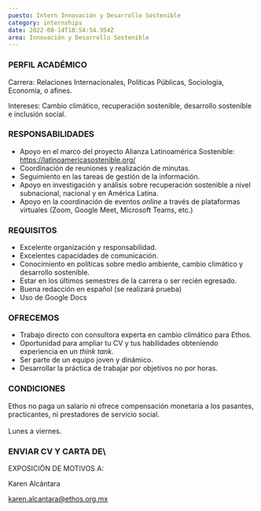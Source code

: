 ```yaml
---
puesto: Intern Innovación y Desarrollo Sostenible
category: internships
date: 2022-08-14T18:54:54.954Z
area: Innovación y Desarrollo Sostenible
---
```

### PERFIL ACADÉMICO

Carrera: Relaciones Internacionales, Políticas Públicas, Sociología, Economía, o afines.

Intereses: Cambio climático, recuperación sostenible, desarrollo sostenible e inclusión social.

### RESPONSABILIDADES



* Apoyo en el marco del proyecto Alianza Latinoamérica Sostenible: https://latinoamericasostenible.org/
* Coordinación de reuniones y realización de minutas. 
* Seguimiento en las tareas de gestión de la información.
* Apoyo en investigación y análisis sobre recuperación sostenible a nivel subnacional, nacional y en América Latina.
* Apoyo en la coordinación de eventos *online* a través de plataformas virtuales (Zoom, Google Meet, Microsoft Teams, etc.)



### REQUISITOS



* Excelente organización y responsabilidad.
* Excelentes capacidades de comunicación.
* Conocimiento en políticas sobre medio ambiente, cambio climático y desarrollo sostenible.  
* Estar en los últimos semestres de la carrera o ser recién egresado. 
* Buena redacción en español (se realizará prueba)
* Uso de Google Docs



### OFRECEMOS

* Trabajo directo con consultora experta en cambio climático para Ethos.
* Oportunidad para ampliar tu CV y tus habilidades obteniendo experiencia en un *think tank.*
* Ser parte de un equipo joven y dinámico.
* Desarrollar la práctica de trabajar por objetivos no por horas.

### CONDICIONES

Ethos no paga un salario ni ofrece compensación monetaria a los pasantes, practicantes, ni prestadores de servicio social.\
\
Lunes a viernes.

### ENVIAR CV Y CARTA DE\

EXPOSICIÓN DE MOTIVOS A:

Karen Alcántara

karen.alcantara@ethos.org.mx